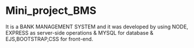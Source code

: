 # Mini_project_BMS
It is a BANK MANAGEMENT SYSTEM and it was developed by using NODE, EXPRESS  as  server-side operations &amp; MYSQL for database &amp; EJS,BOOTSTRAP,CSS  for front-end.
